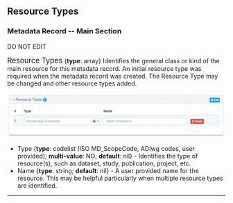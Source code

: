 ## Resource Types
### Metadata Record -- Main Section
DO NOT EDIT

<span class="md-panel" style="font-size: larger">Resource Types</span> <i class="fa fa-asterisk required" title="Required"> </i> {**type**: array} Identifies the general class or kind of the main resource for this metadata record. An initial resource type was required when the metadata record was created.  The <span class="md-panel">Resource Type</span> may be changed and other resource types added.

![Resource Types Panel](/assets/reference/edit-objects/resource-type.png)
* <span class="md-element">Type</span> <i class="fa fa-asterisk required" title="Required"></i> {**type**: codelist (ISO MD_ScopeCode, ADIwg codes, user provided); **multi-value**: NO; **default**: nil} - Identifies the type of resource(s), such as dataset, study, publication, project, etc.  
* <span class="md-element">Name</span> {**type**: string; **default**: nil} - A user provided name for the resource.  This may be helpful particularly when multiple resource types are identified.
---
